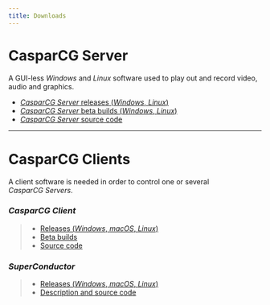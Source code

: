 ```yaml
---
title: Downloads
---
```


# CasparCG Server
A GUI-less _Windows_ and _Linux_ software used to play out and record video, audio and graphics.
- [_CasparCG Server_ releases (_Windows_, _Linux_)](https://github.com/casparcg/server/releases/)
- [_CasparCG Server_ beta builds (_Windows_, _Linux_)](https://builds.casparcg.com/)
- [_CasparCG Server_ source code](https://github.com/CasparCG/server/)

---

# CasparCG Clients
A client software is needed in order to control one or several _CasparCG&nbsp;Servers_.
### _CasparCG&nbsp;Client_
>- [Releases (_Windows_, _macOS_, _Linux_)](https://github.com/CasparCG/client/releases/)
>- [Beta builds](https://builds.casparcg.com/)
>- [Source code](https://github.com/CasparCG/client/)

### _SuperConductor_
>- [Releases (_Windows_, _macOS_, _Linux_)](https://github.com/SuperFlyTV/SuperConductor/releases/)
>- [Description and source code](https://github.com/SuperFlyTV/SuperConductor/)


